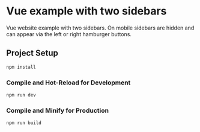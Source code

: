 # Vue example with two sidebars

Vue website example with two sidebars. On mobile sidebars are hidden and can appear via the left or right hamburger buttons.

## Project Setup

```sh
npm install
```

### Compile and Hot-Reload for Development

```sh
npm run dev
```

### Compile and Minify for Production

```sh
npm run build
```
